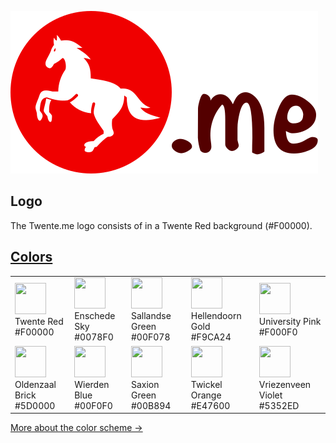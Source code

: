![Twente.me](./logo.svg)

## Logo

The Twente.me logo consists of in a Twente Red background (#F00000).

## [Colors](./COLORS.md)

<table>
  <tbody>
    <tr>
      <td>
        <img alt="" height="50" width="50" src="https://raw.githubusercontent.com/TwenteMe/branding/master/examples/colors/twente-red.svg?sanitize=true">
        <div>Twente Red</div>
        <div>#F00000</div>
      </td>
      <td>
        <img alt="" height="50" width="50" src="https://raw.githubusercontent.com/TwenteMe/branding/master/examples/colors/enschede-sky.svg?sanitize=true">
        <div>Enschede Sky</div>
        <div>#0078F0</div>
      </td>
      <td>
        <img alt="" height="50" width="50" src="https://raw.githubusercontent.com/TwenteMe/branding/master/examples/colors/sallandse-green.svg?sanitize=true">
        <div>Sallandse Green</div>
        <div>#00F078</div>
      </td>
      <td>
        <img alt="" height="50" width="50" src="https://raw.githubusercontent.com/TwenteMe/branding/master/examples/colors/hellendoorn-gold.svg?sanitize=true">
        <div>Hellendoorn Gold</div>
        <div>#F9CA24</div>
      </td>
      <td>
        <img alt="" height="50" width="50" src="https://raw.githubusercontent.com/TwenteMe/branding/master/examples/colors/university-pink.svg?sanitize=true">
        <div>University Pink</div>
        <div>#F000F0</div>
      </td>
    </tr>
    <tr>
      <td>
        <img alt="" height="50" width="50" src="https://raw.githubusercontent.com/TwenteMe/branding/master/examples/colors/oldenzaal-brick.svg?sanitize=true">
        <div>Oldenzaal Brick</div>
        <div>#5D0000</div>
      </td>
      <td>
        <img alt="" height="50" width="50" src="https://raw.githubusercontent.com/TwenteMe/branding/master/examples/colors/wierden-blue.svg?sanitize=true">
        <div>Wierden Blue</div>
        <div>#00F0F0</div>
      </td>
      <td>
        <img alt="" height="50" width="50" src="https://raw.githubusercontent.com/TwenteMe/branding/master/examples/colors/saxion-green.svg?sanitize=true">
        <div>Saxion Green</div>
        <div>#00B894</div>
      </td>
      <td>
        <img alt="" height="50" width="50" src="https://raw.githubusercontent.com/TwenteMe/branding/master/examples/colors/twickel-orange.svg?sanitize=true">
        <div>Twickel Orange</div>
        <div>#E47600</div>
      </td>
      <td>
        <img alt="" height="50" width="50" src="https://raw.githubusercontent.com/TwenteMe/branding/master/examples/colors/vriezenveen-violet.svg?sanitize=true">
        <div>Vriezenveen Violet</div>
        <div>#5352ED</div>
      </td>
    </tr>
  </tbody>
</table>

[More about the color scheme →](./COLORS.md)
